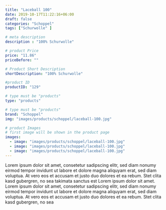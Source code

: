 ```yaml
---
title: "Laceball 100"
date: 2019-10-17T11:22:16+06:00
draft: false
categories: "Schoppel"
tags: ["Schurwolle" ] 

# meta description
description : "100% Schurwolle"

# product Price
price: "11.86"
priceBefore: ""

# Product Short Description
shortDescription: "100% Schurwolle"

#product ID
productID: "129"

# type must be "products"
type: "products"

# type must be "products"
brand: "Schoppel"
img: "images/products/schoppel/laceball-100.jpg"   

# product Images
# first image will be shown in the product page
images:
  - image: "images/products/schoppel/laceball-100.jpg"
  - image: "images/products/schoppel/laceball-100.jpg"
  - image: "images/products/schoppel/laceball-100.jpg"
---
```


Lorem ipsum dolor sit amet, consetetur sadipscing elitr, sed diam nonumy eirmod tempor invidunt ut labore et dolore magna aliquyam erat, sed diam voluptua. At vero eos et accusam et justo duo dolores et ea rebum. Stet clita kasd gubergren, no sea takimata sanctus est Lorem ipsum dolor sit amet. Lorem ipsum dolor sit amet, consetetur sadipscing elitr, sed diam nonumy eirmod tempor invidunt ut labore et dolore magna aliquyam erat, sed diam voluptua. At vero eos et accusam et justo duo dolores et ea rebum. Stet clita kasd gubergren, no sea 
